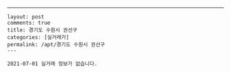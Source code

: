 ---
    layout: post
    comments: true
    title: 경기도 수원시 권선구
    categories: [실거래가]
    permalink: /apt/경기도 수원시 권선구
    ---

    2021-07-01 실거래 정보가 없습니다.

    